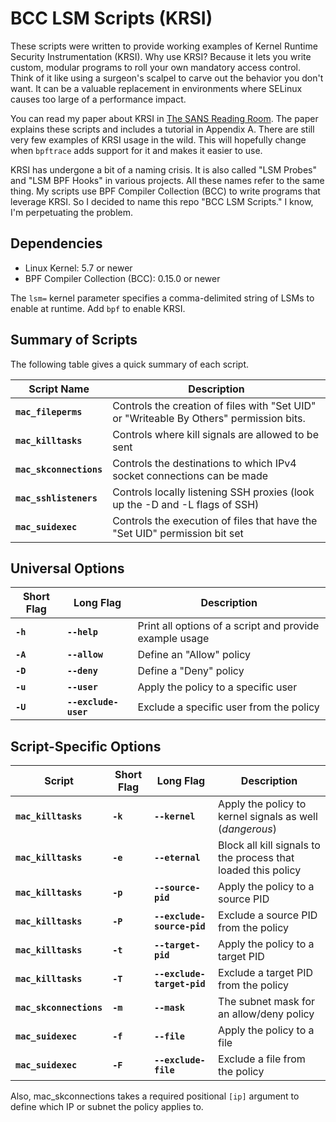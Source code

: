 # BCC LSM Scripts (KRSI)

These scripts were written to provide working examples of Kernel Runtime Security Instrumentation (KRSI). Why use KRSI? Because it lets you write custom, modular programs to roll your own mandatory access control. Think of it like using a surgeon's scalpel to carve out the behavior you don't want. It can be a valuable replacement in environments where SELinux causes too large of a performance impact.

You can read my paper about KRSI in [The SANS Reading Room](https://www.sans.org/reading-room/whitepapers/linux/paper/40010). The paper explains these scripts and includes a tutorial in Appendix A. There are still very few examples of KRSI usage in the wild. This will hopefully change when `bpftrace` adds support for it and makes it easier to use.

KRSI has undergone a bit of a naming crisis. It is also called "LSM Probes" and "LSM BPF Hooks" in various projects. All these names refer to the same thing. My scripts use BPF Compiler Collection (BCC) to write programs that leverage KRSI. So I decided to name this repo "BCC LSM Scripts." I know, I'm perpetuating the problem.

## Dependencies

* Linux Kernel: 5.7 or newer
* BPF Compiler Collection (BCC): 0.15.0 or newer

The `lsm=` kernel parameter specifies a comma-delimited string of LSMs to enable at runtime. Add `bpf` to enable KRSI.

## Summary of Scripts

The following table gives a quick summary of each script.

| **Script Name** | **Description** |
| ----------- | ----------- |
| **`mac_fileperms`** | Controls the creation of files with "Set UID" or "Writeable By Others" permission bits. |
| **`mac_killtasks`** | Controls where kill signals are allowed to be sent |
| **`mac_skconnections`** | Controls the destinations to which IPv4 socket connections can be made |
| **`mac_sshlisteners`** | Controls locally listening SSH proxies (look up the -D and -L flags of SSH) |
| **`mac_suidexec`** | Controls the execution of files that have the "Set UID" permission bit set |


## Universal Options

| **Short Flag** | **Long Flag** | **Description** |
| ----------- | ----------- |  ----------- |
| **`-h`** | **`--help`** | Print all options of a script and provide example usage |
| **`-A`** | **`--allow`** | Define an "Allow" policy |
| **`-D`** | **`--deny`** | Define a "Deny" policy |
| **`-u`** | **`--user`** | Apply the policy to a specific user |
| **`-U`** | **`--exclude-user`** | Exclude a specific user from the policy |

## Script-Specific Options

| **Script** | **Short Flag** | **Long Flag** | **Description** |
| ----------- | ----------- | ----------- | ----------- |
| **`mac_killtasks`** | **`-k`** | **`--kernel`** | Apply the policy to kernel signals as well (*dangerous*) |
| **`mac_killtasks`** | **`-e`** | **`--eternal`** | Block all kill signals to the process that loaded this policy |
| **`mac_killtasks`** | **`-p`** | **`--source-pid`** | Apply the policy to a source PID |
| **`mac_killtasks`** | **`-P`** | **`--exclude-source-pid`** | Exclude a source PID from the policy |
| **`mac_killtasks`** | **`-t`** | **`--target-pid`** | Apply the policy to a target PID |
| **`mac_killtasks`** | **`-T`** | **`--exclude-target-pid`** | Exclude a target PID from the policy |
| **`mac_skconnections`** | **`-m`** | **`--mask`** | The subnet mask for an allow/deny policy |
| **`mac_suidexec`** | **`-f`** | **`--file`** | Apply the policy to a file |
| **`mac_suidexec`** | **`-F`** | **`--exclude-file`** | Exclude a file from the policy |

Also, mac_skconnections takes a required positional `[ip]` argument to define which IP or subnet the policy applies to.
